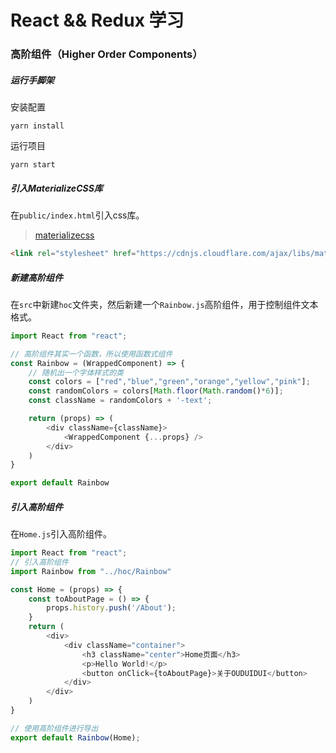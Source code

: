 # React && Redux 学习
### 高阶组件（Higher Order Components）
##### 运行手脚架
安装配置
```shell script
yarn install
```
运行项目
```shell script
yarn start
```
##### 引入MaterializeCSS库
在`public/index.html`引入css库。
> [materializecss](https://materializecss.com/getting-started.html)
```html
<link rel="stylesheet" href="https://cdnjs.cloudflare.com/ajax/libs/materialize/1.0.0/css/materialize.min.css">
```

##### 新建高阶组件
在`src`中新建`hoc`文件夹，然后新建一个`Rainbow.js`高阶组件，用于控制组件文本格式。
```js
import React from "react";

// 高阶组件其实一个函数，所以使用函数式组件
const Rainbow = (WrappedComponent) => {
    // 随机出一个字体样式的类
    const colors = ["red","blue","green","orange","yellow","pink"];
    const randomColors = colors[Math.floor(Math.random()*6)];
    const className = randomColors + '-text';

    return (props) => (
        <div className={className}>
            <WrappedComponent {...props} />
        </div>
    )
}

export default Rainbow
```

##### 引入高阶组件
在`Home.js`引入高阶组件。
```js
import React from "react";
// 引入高阶组件
import Rainbow from "../hoc/Rainbow"

const Home = (props) => {
    const toAboutPage = () => {
        props.history.push('/About');
    }
    return (
        <div>
            <div className="container">
                <h3 className="center">Home页面</h3>
                <p>Hello World!</p>
                <button onClick={toAboutPage}>关于OUDUIDUI</button>
            </div>
        </div>
    )
}

// 使用高阶组件进行导出
export default Rainbow(Home);
```
